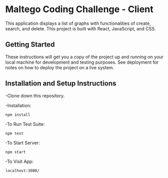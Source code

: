 # Maltego Coding Challenge - Client

This application displays a list of graphs with functionalities of create, search, and delete. 
This project is built with React, JavaScript, and CSS.

## Getting Started 

These instructions will get you a copy of the project up and running on your local machine for development and testing purposes. See deployment for notes on how to deploy the project on a live system.

## Installation and Setup Instructions

-Clone down this repository. 

-Installation:

`npm install`

-To Run Test Suite:

`npm test`

-To Start Server:

`npm start`

-To Visit App:

`localhost:3000/`

